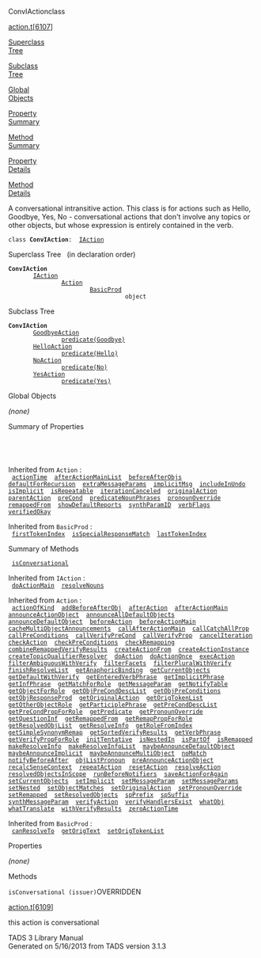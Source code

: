 <span class="title">ConvIAction</span><span class="type">class</span>

[action.t](../file/action.t.html)\[[6107](../source/action.t.html#6107)\]

[Superclass  
Tree](#_SuperClassTree_)

[Subclass  
Tree](#_SubClassTree_)

[Global  
Objects](#_ObjectSummary_)

[Property  
Summary](#_PropSummary_)

[Method  
Summary](#_MethodSummary_)

[Property  
Details](#_Properties_)

[Method  
Details](#_Methods_)

<div class="fdesc">

A conversational intransitive action. This class is for actions such as
Hello, Goodbye, Yes, No - conversational actions that don't involve any
topics or other objects, but whose expression is entirely contained in
the verb.

`class `**`ConvIAction`**` :   `[`IAction`](../object/IAction.html)

</div>

<span id="_SuperClassTree_"></span>

<div class="mjhd">

<span class="hdln">Superclass Tree</span>   (in declaration order)

</div>

**`ConvIAction`**  
`         `[`IAction`](../object/IAction.html)  
`                 `[`Action`](../object/Action.html)  
`                         `[`BasicProd`](../object/BasicProd.html)  
`                                 object`  
<span id="_SubClassTree_"></span>

<div class="mjhd">

<span class="hdln">Subclass Tree</span>  

</div>

**`ConvIAction`**  
`         `[`GoodbyeAction`](../object/GoodbyeAction.html)  
`                 `[`predicate(Goodbye)`](../object/predicate(Goodbye).html)  
`         `[`HelloAction`](../object/HelloAction.html)  
`                 `[`predicate(Hello)`](../object/predicate(Hello).html)  
`         `[`NoAction`](../object/NoAction.html)  
`                 `[`predicate(No)`](../object/predicate(No).html)  
`         `[`YesAction`](../object/YesAction.html)  
`                 `[`predicate(Yes)`](../object/predicate(Yes).html)  
<span id="_ObjectSummary_"></span>

<div class="mjhd">

<span class="hdln">Global Objects</span>  

</div>

*(none)* <span id="_PropSummary_"></span>

<div class="mjhd">

<span class="hdln">Summary of Properties</span>  

</div>

` `

` `

Inherited from `Action` :  
` `[`actionTime`](../object/Action.html#actionTime)`  `[`afterActionMainList`](../object/Action.html#afterActionMainList)`  `[`beforeAfterObjs`](../object/Action.html#beforeAfterObjs)`  `[`defaultForRecursion`](../object/Action.html#defaultForRecursion)`  `[`extraMessageParams`](../object/Action.html#extraMessageParams)`  `[`implicitMsg`](../object/Action.html#implicitMsg)`  `[`includeInUndo`](../object/Action.html#includeInUndo)`  `[`isImplicit`](../object/Action.html#isImplicit)`  `[`isRepeatable`](../object/Action.html#isRepeatable)`  `[`iterationCanceled`](../object/Action.html#iterationCanceled)`  `[`originalAction`](../object/Action.html#originalAction)`  `[`parentAction`](../object/Action.html#parentAction)`  `[`preCond`](../object/Action.html#preCond)`  `[`predicateNounPhrases`](../object/Action.html#predicateNounPhrases)`  `[`pronounOverride`](../object/Action.html#pronounOverride)`  `[`remappedFrom`](../object/Action.html#remappedFrom)`  `[`showDefaultReports`](../object/Action.html#showDefaultReports)`  `[`synthParamID`](../object/Action.html#synthParamID)`  `[`verbFlags`](../object/Action.html#verbFlags)`  `[`verifiedOkay`](../object/Action.html#verifiedOkay)`  `

Inherited from `BasicProd` :  
` `[`firstTokenIndex`](../object/BasicProd.html#firstTokenIndex)`  `[`isSpecialResponseMatch`](../object/BasicProd.html#isSpecialResponseMatch)`  `[`lastTokenIndex`](../object/BasicProd.html#lastTokenIndex)`  `

<span id="_MethodSummary_"></span>

<div class="mjhd">

<span class="hdln">Summary of Methods</span>  

</div>

` `[`isConversational`](#isConversational)`  `

Inherited from `IAction` :  
` `[`doActionMain`](../object/IAction.html#doActionMain)`  `[`resolveNouns`](../object/IAction.html#resolveNouns)`  `

Inherited from `Action` :  
` `[`actionOfKind`](../object/Action.html#actionOfKind)`  `[`addBeforeAfterObj`](../object/Action.html#addBeforeAfterObj)`  `[`afterAction`](../object/Action.html#afterAction)`  `[`afterActionMain`](../object/Action.html#afterActionMain)`  `[`announceActionObject`](../object/Action.html#announceActionObject)`  `[`announceAllDefaultObjects`](../object/Action.html#announceAllDefaultObjects)`  `[`announceDefaultObject`](../object/Action.html#announceDefaultObject)`  `[`beforeAction`](../object/Action.html#beforeAction)`  `[`beforeActionMain`](../object/Action.html#beforeActionMain)`  `[`cacheMultiObjectAnnouncements`](../object/Action.html#cacheMultiObjectAnnouncements)`  `[`callAfterActionMain`](../object/Action.html#callAfterActionMain)`  `[`callCatchAllProp`](../object/Action.html#callCatchAllProp)`  `[`callPreConditions`](../object/Action.html#callPreConditions)`  `[`callVerifyPreCond`](../object/Action.html#callVerifyPreCond)`  `[`callVerifyProp`](../object/Action.html#callVerifyProp)`  `[`cancelIteration`](../object/Action.html#cancelIteration)`  `[`checkAction`](../object/Action.html#checkAction)`  `[`checkPreConditions`](../object/Action.html#checkPreConditions)`  `[`checkRemapping`](../object/Action.html#checkRemapping)`  `[`combineRemappedVerifyResults`](../object/Action.html#combineRemappedVerifyResults)`  `[`createActionFrom`](../object/Action.html#createActionFrom)`  `[`createActionInstance`](../object/Action.html#createActionInstance)`  `[`createTopicQualifierResolver`](../object/Action.html#createTopicQualifierResolver)`  `[`doAction`](../object/Action.html#doAction)`  `[`doActionOnce`](../object/Action.html#doActionOnce)`  `[`execAction`](../object/Action.html#execAction)`  `[`filterAmbiguousWithVerify`](../object/Action.html#filterAmbiguousWithVerify)`  `[`filterFacets`](../object/Action.html#filterFacets)`  `[`filterPluralWithVerify`](../object/Action.html#filterPluralWithVerify)`  `[`finishResolveList`](../object/Action.html#finishResolveList)`  `[`getAnaphoricBinding`](../object/Action.html#getAnaphoricBinding)`  `[`getCurrentObjects`](../object/Action.html#getCurrentObjects)`  `[`getDefaultWithVerify`](../object/Action.html#getDefaultWithVerify)`  `[`getEnteredVerbPhrase`](../object/Action.html#getEnteredVerbPhrase)`  `[`getImplicitPhrase`](../object/Action.html#getImplicitPhrase)`  `[`getInfPhrase`](../object/Action.html#getInfPhrase)`  `[`getMatchForRole`](../object/Action.html#getMatchForRole)`  `[`getMessageParam`](../object/Action.html#getMessageParam)`  `[`getNotifyTable`](../object/Action.html#getNotifyTable)`  `[`getObjectForRole`](../object/Action.html#getObjectForRole)`  `[`getObjPreCondDescList`](../object/Action.html#getObjPreCondDescList)`  `[`getObjPreConditions`](../object/Action.html#getObjPreConditions)`  `[`getObjResponseProd`](../object/Action.html#getObjResponseProd)`  `[`getOriginalAction`](../object/Action.html#getOriginalAction)`  `[`getOrigTokenList`](../object/Action.html#getOrigTokenList)`  `[`getOtherObjectRole`](../object/Action.html#getOtherObjectRole)`  `[`getParticiplePhrase`](../object/Action.html#getParticiplePhrase)`  `[`getPreCondDescList`](../object/Action.html#getPreCondDescList)`  `[`getPreCondPropForRole`](../object/Action.html#getPreCondPropForRole)`  `[`getPredicate`](../object/Action.html#getPredicate)`  `[`getPronounOverride`](../object/Action.html#getPronounOverride)`  `[`getQuestionInf`](../object/Action.html#getQuestionInf)`  `[`getRemappedFrom`](../object/Action.html#getRemappedFrom)`  `[`getRemapPropForRole`](../object/Action.html#getRemapPropForRole)`  `[`getResolvedObjList`](../object/Action.html#getResolvedObjList)`  `[`getResolveInfo`](../object/Action.html#getResolveInfo)`  `[`getRoleFromIndex`](../object/Action.html#getRoleFromIndex)`  `[`getSimpleSynonymRemap`](../object/Action.html#getSimpleSynonymRemap)`  `[`getSortedVerifyResults`](../object/Action.html#getSortedVerifyResults)`  `[`getVerbPhrase`](../object/Action.html#getVerbPhrase)`  `[`getVerifyPropForRole`](../object/Action.html#getVerifyPropForRole)`  `[`initTentative`](../object/Action.html#initTentative)`  `[`isNestedIn`](../object/Action.html#isNestedIn)`  `[`isPartOf`](../object/Action.html#isPartOf)`  `[`isRemapped`](../object/Action.html#isRemapped)`  `[`makeResolveInfo`](../object/Action.html#makeResolveInfo)`  `[`makeResolveInfoList`](../object/Action.html#makeResolveInfoList)`  `[`maybeAnnounceDefaultObject`](../object/Action.html#maybeAnnounceDefaultObject)`  `[`maybeAnnounceImplicit`](../object/Action.html#maybeAnnounceImplicit)`  `[`maybeAnnounceMultiObject`](../object/Action.html#maybeAnnounceMultiObject)`  `[`noMatch`](../object/Action.html#noMatch)`  `[`notifyBeforeAfter`](../object/Action.html#notifyBeforeAfter)`  `[`objListPronoun`](../object/Action.html#objListPronoun)`  `[`preAnnounceActionObject`](../object/Action.html#preAnnounceActionObject)`  `[`recalcSenseContext`](../object/Action.html#recalcSenseContext)`  `[`repeatAction`](../object/Action.html#repeatAction)`  `[`resetAction`](../object/Action.html#resetAction)`  `[`resolveAction`](../object/Action.html#resolveAction)`  `[`resolvedObjectsInScope`](../object/Action.html#resolvedObjectsInScope)`  `[`runBeforeNotifiers`](../object/Action.html#runBeforeNotifiers)`  `[`saveActionForAgain`](../object/Action.html#saveActionForAgain)`  `[`setCurrentObjects`](../object/Action.html#setCurrentObjects)`  `[`setImplicit`](../object/Action.html#setImplicit)`  `[`setMessageParam`](../object/Action.html#setMessageParam)`  `[`setMessageParams`](../object/Action.html#setMessageParams)`  `[`setNested`](../object/Action.html#setNested)`  `[`setObjectMatches`](../object/Action.html#setObjectMatches)`  `[`setOriginalAction`](../object/Action.html#setOriginalAction)`  `[`setPronounOverride`](../object/Action.html#setPronounOverride)`  `[`setRemapped`](../object/Action.html#setRemapped)`  `[`setResolvedObjects`](../object/Action.html#setResolvedObjects)`  `[`spPrefix`](../object/Action.html#spPrefix)`  `[`spSuffix`](../object/Action.html#spSuffix)`  `[`synthMessageParam`](../object/Action.html#synthMessageParam)`  `[`verifyAction`](../object/Action.html#verifyAction)`  `[`verifyHandlersExist`](../object/Action.html#verifyHandlersExist)`  `[`whatObj`](../object/Action.html#whatObj)`  `[`whatTranslate`](../object/Action.html#whatTranslate)`  `[`withVerifyResults`](../object/Action.html#withVerifyResults)`  `[`zeroActionTime`](../object/Action.html#zeroActionTime)`  `

Inherited from `BasicProd` :  
` `[`canResolveTo`](../object/BasicProd.html#canResolveTo)`  `[`getOrigText`](../object/BasicProd.html#getOrigText)`  `[`setOrigTokenList`](../object/BasicProd.html#setOrigTokenList)`  `

<span id="_Properties_"></span>

<div class="mjhd">

<span class="hdln">Properties</span>  

</div>

*(none)* <span id="_Methods_"></span>

<div class="mjhd">

<span class="hdln">Methods</span>  

</div>

<span id="isConversational"></span>

`isConversational (issuer)`<span class="rem">OVERRIDDEN</span>

[action.t](../file/action.t.html)\[[6109](../source/action.t.html#6109)\]

<div class="desc">

this action is conversational

</div>

<div class="ftr">

TADS 3 Library Manual  
Generated on 5/16/2013 from TADS version 3.1.3

</div>
